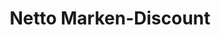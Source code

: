 ---
title: "Netto Marken-Discount"
url: /schweinfurt/netto-marken-discount-franz-schubert-strasse/
shop: Supermarkt
---